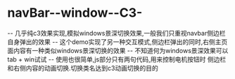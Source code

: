 # navBar--window--C3-
-- 几乎纯c3效果实现,模拟windows景深切换效果,一般我们只重视navbar侧边栏自身弹出的效果
-- 这个demo实现了另一种交互模式,侧边栏弹出的同时,右侧主页面内容有一种类似windows景深切换的效果
-- 不知道何为windows景深效果可以tab + win试试
-- 使用也很简单,js部分只有两句代码,用来控制电机按钮时 侧边栏和右侧内容的动画切换.切换类名达到c3动画切换的目的
